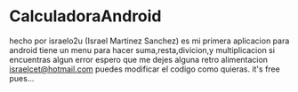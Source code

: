 # CalculadoraAndroid
hecho por israelo2u (Israel Martinez Sanchez)
es mi primera aplicacion para android  tiene un menu para hacer suma,resta,divicion,y multiplicacion
si encuentras algun error espero que me dejes alguna retro alimentacion 
israelcet@hotmail.com
puedes modificar el codigo como quieras.
it's free pues...
